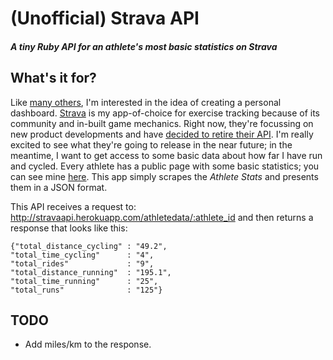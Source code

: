 # (Unofficial) Strava API

#### _A tiny Ruby API for an athlete's most basic statistics on Strava_

## What's it for?

Like [many others](https://github.com/chocolit/dashboard), I'm interested in the idea of creating a personal dashboard. [Strava](http://www.strava.com/) is my app-of-choice for exercise tracking because of its community and in-built game mechanics. Right now, they're focussing on new product developments and have [decided to retire their API](http://engineering.strava.com/strava-v1v2-api-retired/). I'm really excited to see what they're going to release in the near future; in the meantime, I want to get access to some basic data about how far I have run and cycled. Every athlete has a public page with some basic statistics; you can see mine [here](http://www.strava.com/athletes/577065). This app simply scrapes the *Athlete Stats* and presents them in a JSON format.

This API receives a request to: http://stravaapi.herokuapp.com/athletedata/:athlete_id and then returns a response that looks like this:

    {"total_distance_cycling" : "49.2",
    "total_time_cycling"      : "4",
    "total_rides"             : "9",
    "total_distance_running"  : "195.1",
    "total_time_running"      : "25",
    "total_runs"              : "125"}

## TODO
* Add miles/km to the response.
